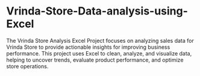 # Vrinda-Store-Data-analysis-using-Excel
The Vrinda Store Analysis Excel Project focuses on analyzing sales data for Vrinda Store to provide actionable insights for improving business performance. This project uses Excel to clean, analyze, and visualize data, helping to uncover trends, evaluate product performance, and optimize store operations.

